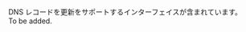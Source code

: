 <Namespace Name="Microsoft.Azure.Management.Dns.Fluent.DnsRecordSet.Update">
  <Docs>
    <summary>DNS レコードを更新をサポートするインターフェイスが含まれています。</summary> 
    <remarks>To be added.</remarks>
  </Docs>
</Namespace>

